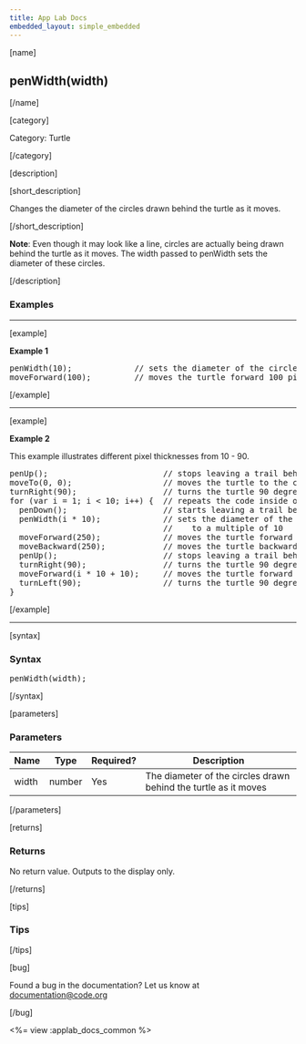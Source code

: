 ```yaml
---
title: App Lab Docs
embedded_layout: simple_embedded
---
```


[name]

## penWidth(width)

[/name]


[category]

Category: Turtle

[/category]

[description]

[short_description]

Changes the diameter of the circles drawn behind the turtle as it moves.

[/short_description]

**Note**: Even though it may look like a line, circles are actually being drawn behind the turtle as it moves. The width passed to penWidth sets the diameter of these circles.

[/description]

### Examples
____________________________________________________

[example]

**Example 1**

<pre>
penWidth(10);             // sets the diameter of the circles drawn behind the turtle to 10 pixels
moveForward(100);         // moves the turtle forward 100 pixels
</pre>

[/example]

____________________________________________________

[example]

**Example 2**

This example illustrates different pixel thicknesses from 10 - 90.

<pre>
penUp();                        // stops leaving a trail behind the turtle as it moves
moveTo(0, 0);                   // moves the turtle to the coordinate (0,0)
turnRight(90);                  // turns the turtle 90 degrees to the right
for (var i = 1; i < 10; i++) {  // repeats the code inside of this block 9 times
  penDown();                    // starts leaving a trail behind the turtle as it moves
  penWidth(i * 10);             // sets the diameter of the circles drawn behind the turtle
                                //    to a multiple of 10
  moveForward(250);             // moves the turtle forward 250 pixels
  moveBackward(250);            // moves the turtle backward 250 pixels
  penUp();                      // stops leaving a trail behind the turtle as it moves
  turnRight(90);                // turns the turtle 90 degrees to the left
  moveForward(i * 10 + 10);     // moves the turtle forward a multiple of 10 plus 10 pixels for padding
  turnLeft(90);                 // turns the turtle 90 degrees to the left
}
</pre>


[/example]

____________________________________________________

[syntax]

### Syntax
<pre>
penWidth(width);
</pre>

[/syntax]

[parameters]

### Parameters

| Name  | Type | Required? | Description |
|-----------------|------|-----------|-------------|
| width | number | Yes | The diameter of the circles drawn behind the turtle as it moves  |

[/parameters]

[returns]

### Returns
No return value. Outputs to the display only.

[/returns]

[tips]

### Tips


[/tips]

[bug]

Found a bug in the documentation? Let us know at documentation@code.org

[/bug]

<%= view :applab_docs_common %>
